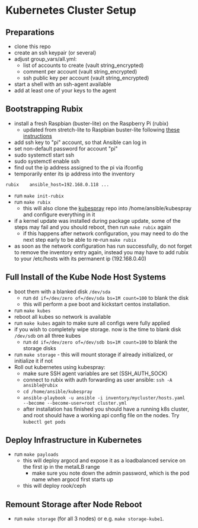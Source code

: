 # Kubernetes Cluster Setup

## Preparations

* clone this repo
* create an ssh keypair (or several)
* adjust group\_vars/all.yml:
  * list of accounts to create (vault string\_encrypted)
  * comment per account (vault string\_encrypted)
  * ssh public key per account (vault string\_encrypted)
* start a shell with an ssh-agent available
* add at least one of your keys to the agent

## Bootstrapping Rubix

* install a fresh Raspbian (buster-lite) on the Raspberry Pi (rubix)
  * updated from stretch-lite to Raspbian buster-lite following 
    [these instructions](https://pimylifeup.com/upgrade-raspbian-stretch-to-raspbian-buster/)
* add ssh key to "pi" account, so that Ansible can log in
* set non-default password for account "pi"
* sudo systemctl start ssh
* sudo systemctl enable ssh
* find out the ip address assigned to the pi via ifconfig
* temporarily enter its ip address into the inventory
```
rubix    ansible_host=192.168.0.118 ...
```
* run ```make init-rubix```
* run ```make rubix```
  * this will also clone the [kubespray](https://github.com/kubernetes-sigs/kubespray) repo 
    into /home/ansible/kubespray and configure everything in it
* if a kernel update was installed during package update, some of the
  steps may fail and you should reboot, then run ```make rubix``` again
  * if this happens after network configuration, you may need to do the 
    next step early to be able to re-run ```make rubix``` 
* as soon as the network configuration has run successfully, 
  do not forget to remove the inventory entry again, instead
  you may have to add rubix to your /etc/hosts with its permanent ip
  (192.168.0.40)

## Full Install of the Kube Node Host Systems

* boot them with a blanked disk `/dev/sda`
    * run `dd if=/dev/zero of=/dev/sda bs=1M count=100` to blank the disk 
    * this will perform a pxe boot and kickstart centos installation.
* run ```make kubes```
* reboot all kubes so network is available
* run ```make kubes``` again to make sure all configs were fully applied
* if you wish to completely wipe storage. now is the time to blank disk `/dev/sdb` on all three kubes
    * run `dd if=/dev/zero of=/dev/sdb bs=1M count=100` to blank the storage disks
* run ```make storage``` - this will mount storage if already initialized, or initialize it if not
* Roll out kubernetes using kubespray:
    * make sure SSH agent variables are set (SSH_AUTH_SOCK)
    * connect to rubix with auth forwarding as user ansible: `ssh -A ansible@rubix`
    * `cd /home/ansible/kubespray`
    * `ansible-playbook -u ansible -i inventory/mycluster/hosts.yaml  --become --become-user=root cluster.yml`
    * after installation has finished you should have a running k8s cluster, and root should have
      a working api config file on the nodes. Try `kubectl get pods`

## Deploy Infrastructure in Kubernetes

* run ```make payloads```
    * this will deploy argocd and expose it as a loadbalanced service on the first ip in the metalLB range
        * make sure you note down the admin password, which is the pod name when argocd first starts up
    * this will deploy rook/ceph

## Remount Storage after Node Reboot

* run ```make storage``` (for all 3 nodes) or e.g. ```make storage-kube1```.

